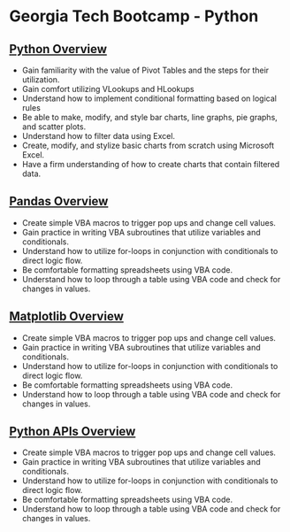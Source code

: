 # Georgia Tech Bootcamp - Python

## [Python Overview](https://github.com/jofreeman1014/gt_excel/tree/master/Excel)
* Gain familiarity with the value of Pivot Tables and the steps for their utilization.
* Gain comfort utilizing VLookups and HLookups
* Understand how to implement conditional formatting based on logical rules
* Be able to make, modify, and style bar charts, line graphs, pie graphs, and scatter plots.
* Understand how to filter data using Excel.
* Create, modify, and stylize basic charts from scratch using Microsoft Excel.
* Have a firm understanding of how to create charts that contain filtered data.

## [Pandas Overview](https://github.com/jofreeman1014/gt_excel/tree/master/VBA)
* Create simple VBA macros to trigger pop ups and change cell values.
* Gain practice in writing VBA subroutines that utilize variables and conditionals.
* Understand how to utilize for-loops in conjunction with conditionals to direct logic flow.
* Be comfortable formatting spreadsheets using VBA code.
* Understand how to loop through a table using VBA code and check for changes in values.

## [Matplotlib Overview](https://github.com/jofreeman1014/gt_excel/tree/master/VBA)
* Create simple VBA macros to trigger pop ups and change cell values.
* Gain practice in writing VBA subroutines that utilize variables and conditionals.
* Understand how to utilize for-loops in conjunction with conditionals to direct logic flow.
* Be comfortable formatting spreadsheets using VBA code.
* Understand how to loop through a table using VBA code and check for changes in values.

## [Python APIs Overview](https://github.com/jofreeman1014/gt_excel/tree/master/VBA)
* Create simple VBA macros to trigger pop ups and change cell values.
* Gain practice in writing VBA subroutines that utilize variables and conditionals.
* Understand how to utilize for-loops in conjunction with conditionals to direct logic flow.
* Be comfortable formatting spreadsheets using VBA code.
* Understand how to loop through a table using VBA code and check for changes in values.